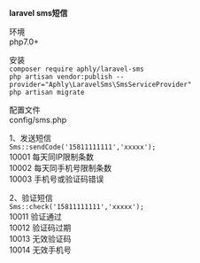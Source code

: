**laravel sms短信**<br>

环境<br>
php7.0+<br>

安装<br>
`composer require aphly/laravel-sms` <br>
`php artisan vendor:publish --provider="Aphly\LaravelSms\SmsServiceProvider"` <br>
`php artisan migrate` <br>

配置文件<br>
config/sms.php


1、发送短信<br>
`Sms::sendCode('15811111111','xxxxx');`<br>
10001 每天同IP限制条数<br>
10002 每天同手机号限制条数<br>
10003 手机号或验证码错误<br>

2、验证短信<br>
`Sms::check('15811111111','xxxxx');`<br>
10011 验证通过<br>
10012 验证码过期<br>
10013 无效验证码<br>
10014 无效手机号<br>
